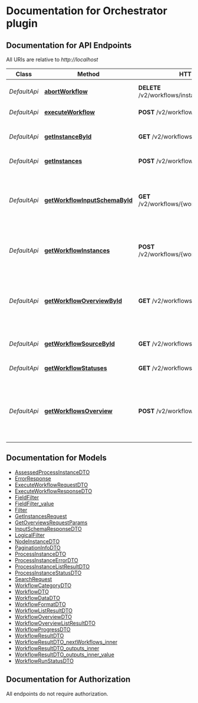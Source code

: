 # Documentation for Orchestrator plugin

<a name="documentation-for-api-endpoints"></a>
## Documentation for API Endpoints

All URIs are relative to *http://localhost*

| Class | Method | HTTP request | Description |
|------------ | ------------- | ------------- | -------------|
| *DefaultApi* | [**abortWorkflow**](Apis/DefaultApi.md#abortworkflow) | **DELETE** /v2/workflows/instances/{instanceId}/abort | Abort a workflow instance |
*DefaultApi* | [**executeWorkflow**](Apis/DefaultApi.md#executeworkflow) | **POST** /v2/workflows/{workflowId}/execute | Execute a workflow |
*DefaultApi* | [**getInstanceById**](Apis/DefaultApi.md#getinstancebyid) | **GET** /v2/workflows/instances/{instanceId} | Get Workflow Instance by ID |
*DefaultApi* | [**getInstances**](Apis/DefaultApi.md#getinstances) | **POST** /v2/workflows/instances | Get instances |
*DefaultApi* | [**getWorkflowInputSchemaById**](Apis/DefaultApi.md#getworkflowinputschemabyid) | **GET** /v2/workflows/{workflowId}/inputSchema | Get the workflow input schema. It defines the input fields of the workflow |
*DefaultApi* | [**getWorkflowInstances**](Apis/DefaultApi.md#getworkflowinstances) | **POST** /v2/workflows/{workflowId}/instances | Get instances for a specific workflow |
*DefaultApi* | [**getWorkflowOverviewById**](Apis/DefaultApi.md#getworkflowoverviewbyid) | **GET** /v2/workflows/{workflowId}/overview | Returns the key fields of the workflow including data on the last run instance |
*DefaultApi* | [**getWorkflowSourceById**](Apis/DefaultApi.md#getworkflowsourcebyid) | **GET** /v2/workflows/{workflowId}/source | Get the workflow's definition |
*DefaultApi* | [**getWorkflowStatuses**](Apis/DefaultApi.md#getworkflowstatuses) | **GET** /v2/workflows/instances/statuses | Get workflow status list |
*DefaultApi* | [**getWorkflowsOverview**](Apis/DefaultApi.md#getworkflowsoverview) | **POST** /v2/workflows/overview | Returns the key fields of the workflow including data on the last run instance |


<a name="documentation-for-models"></a>
## Documentation for Models

 - [AssessedProcessInstanceDTO](./Models/AssessedProcessInstanceDTO.md)
 - [ErrorResponse](./Models/ErrorResponse.md)
 - [ExecuteWorkflowRequestDTO](./Models/ExecuteWorkflowRequestDTO.md)
 - [ExecuteWorkflowResponseDTO](./Models/ExecuteWorkflowResponseDTO.md)
 - [FieldFilter](./Models/FieldFilter.md)
 - [FieldFilter_value](./Models/FieldFilter_value.md)
 - [Filter](./Models/Filter.md)
 - [GetInstancesRequest](./Models/GetInstancesRequest.md)
 - [GetOverviewsRequestParams](./Models/GetOverviewsRequestParams.md)
 - [InputSchemaResponseDTO](./Models/InputSchemaResponseDTO.md)
 - [LogicalFilter](./Models/LogicalFilter.md)
 - [NodeInstanceDTO](./Models/NodeInstanceDTO.md)
 - [PaginationInfoDTO](./Models/PaginationInfoDTO.md)
 - [ProcessInstanceDTO](./Models/ProcessInstanceDTO.md)
 - [ProcessInstanceErrorDTO](./Models/ProcessInstanceErrorDTO.md)
 - [ProcessInstanceListResultDTO](./Models/ProcessInstanceListResultDTO.md)
 - [ProcessInstanceStatusDTO](./Models/ProcessInstanceStatusDTO.md)
 - [SearchRequest](./Models/SearchRequest.md)
 - [WorkflowCategoryDTO](./Models/WorkflowCategoryDTO.md)
 - [WorkflowDTO](./Models/WorkflowDTO.md)
 - [WorkflowDataDTO](./Models/WorkflowDataDTO.md)
 - [WorkflowFormatDTO](./Models/WorkflowFormatDTO.md)
 - [WorkflowListResultDTO](./Models/WorkflowListResultDTO.md)
 - [WorkflowOverviewDTO](./Models/WorkflowOverviewDTO.md)
 - [WorkflowOverviewListResultDTO](./Models/WorkflowOverviewListResultDTO.md)
 - [WorkflowProgressDTO](./Models/WorkflowProgressDTO.md)
 - [WorkflowResultDTO](./Models/WorkflowResultDTO.md)
 - [WorkflowResultDTO_nextWorkflows_inner](./Models/WorkflowResultDTO_nextWorkflows_inner.md)
 - [WorkflowResultDTO_outputs_inner](./Models/WorkflowResultDTO_outputs_inner.md)
 - [WorkflowResultDTO_outputs_inner_value](./Models/WorkflowResultDTO_outputs_inner_value.md)
 - [WorkflowRunStatusDTO](./Models/WorkflowRunStatusDTO.md)


<a name="documentation-for-authorization"></a>
## Documentation for Authorization

All endpoints do not require authorization.
